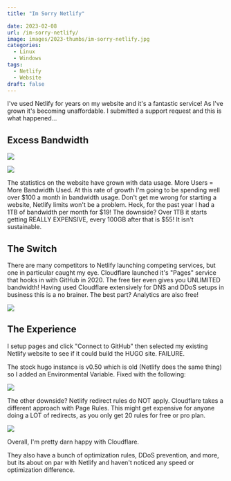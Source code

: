 ```yaml
---
title: "Im Sorry Netlify"

date: 2023-02-08
url: /im-sorry-netlify/
image: images/2023-thumbs/im-sorry-netlify.jpg
categories:
  - Linux
  - Windows
tags:
  - Netlify
  - Website
draft: false
---
```

I've used Netlify for years on my website and it's a fantastic service! As I've grown it's becoming unaffordable. I submitted a support request and this is what happened...
<!--more-->

## Excess Bandwidth

![](/images/2023/im-sorry-netlify/intro.png)

![](/images/2023/im-sorry-netlify/graph.png)

The statistics on the website have grown with data usage. More Users = More Bandwidth Used. At this rate of growth I'm going to be spending well over $100 a month in bandwidth usage. Don't get me wrong for starting a website, Netlify limits won't be a problem. Heck, for the past year I had a 1TB of bandwidth per month for $19! The downside? Over 1TB it starts getting REALLY EXPENSIVE, every 100GB after that is $55! It isn't sustainable.

## The Switch

There are many competitors to Netlify launching competing services, but one in particular caught my eye. Cloudflare launched it's "Pages" service that hooks in with GitHub in 2020. The free tier even gives you UNLIMITED bandwidth! Having used Cloudflare extensively for DNS and DDoS setups in business this is a no brainer. The best part? Analytics are also free!

![](/images/2023/im-sorry-netlify/cloudflare.png)

## The Experience

I setup pages and click "Connect to GitHub" then selected my existing Netlify website to see if it could build the HUGO site. FAILURE.

The stock hugo instance is v0.50 which is old (Netlify does the same thing) so I added an Environmental Variable. Fixed with the following:

![](/images/2023/im-sorry-netlify/hugo-variable.png)

The other downside? Netlify redirect rules do NOT apply. Cloudflare takes a different approach with Page Rules. This might get expensive for anyone doing a LOT of redirects, as you only get 20 rules for free or pro plan.

![](/images/2023/im-sorry-netlify/rules.png)

Overall, I'm pretty darn happy with Cloudflare.

They also have a bunch of optimization rules, DDoS prevention, and more, but its about on par with Netlify and haven't noticed any speed or optimization difference.

